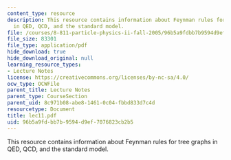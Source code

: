 ```yaml
---
content_type: resource
description: This resource contains information about Feynman rules for tree graphs
  in QED, QCD, and the standard model.
file: /courses/8-811-particle-physics-ii-fall-2005/96b5a9fdbb7b9594d9ef7076823cb2b5_lec11.pdf
file_size: 83301
file_type: application/pdf
hide_download: true
hide_download_original: null
learning_resource_types:
- Lecture Notes
license: https://creativecommons.org/licenses/by-nc-sa/4.0/
ocw_type: OCWFile
parent_title: Lecture Notes
parent_type: CourseSection
parent_uid: 8c971b08-abe8-1461-0c04-fbbd833d7c4d
resourcetype: Document
title: lec11.pdf
uid: 96b5a9fd-bb7b-9594-d9ef-7076823cb2b5
---
```

This resource contains information about Feynman rules for tree graphs in QED, QCD, and the standard model.